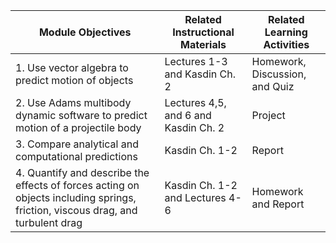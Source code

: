 
|Module Objectives | Related Instructional Materials | Related Learning Activities|
|---| ---| ---|
|1. Use vector algebra to predict motion of objects|Lectures 1-3 and Kasdin Ch. 2| Homework, Discussion, and Quiz | 
|2. Use Adams multibody dynamic software to predict motion of a projectile body | Lectures 4,5, and 6 and Kasdin Ch. 2| Project |
|3. Compare analytical and computational predictions | Kasdin Ch. 1-2 | Report |
|4. Quantify and describe the effects of forces acting on objects including springs, friction, viscous drag, and turbulent drag |Kasdin Ch. 1-2 and Lectures 4-6 |Homework and Report |

